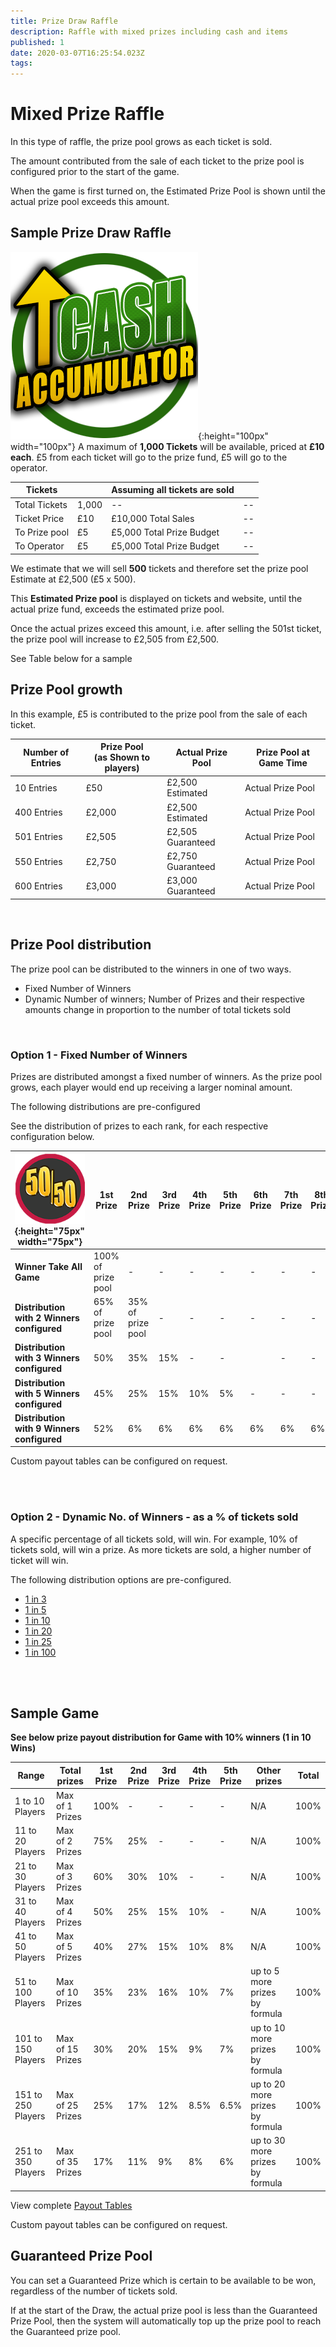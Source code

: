 ```yaml
---
title: Prize Draw Raffle
description: Raffle with mixed prizes including cash and items
published: 1
date: 2020-03-07T16:25:54.023Z
tags: 
---
```



# Mixed Prize Raffle

In this type of raffle, the prize pool grows as each ticket is sold.

The amount contributed from the sale of each ticket to the prize pool is configured prior to the start of the game. 

When the game is first turned on, the Estimated Prize Pool is shown until the actual prize pool exceeds this amount.  

## Sample Prize Draw  Raffle

![cash-accumulator-raffle2.png](/cash-accumulator-raffle2.png){:height="100px" width="100px"}
A maximum of **1,000 Tickets** will be available, priced at **£10 each**. 
£5 from each ticket will go to the prize fund, £5 will go to the operator.

|Tickets | | Assuming all tickets are sold| |
|--| --| --| --| 
|Total Tickets| 1,000 | --| --| 
|Ticket Price| £10 | £10,000 Total Sales | --| 
|To Prize pool| £5 | £5,000 Total Prize Budget| --| 
|To Operator| £5 | £5,000 Total Prize Budget| --| 


We estimate that we will sell **500** tickets and therefore set the prize pool Estimate at £2,500 (£5 x 500).

This **Estimated Prize pool** is displayed on tickets and website, until the actual prize fund, exceeds the estimated prize pool.

Once the actual prizes exceed this amount, i.e. after selling the 501st ticket, the prize pool will increase to £2,505 from £2,500. 

See Table below for a sample

## Prize Pool growth

In this example, £5 is contributed to the prize pool from the sale of each ticket.

| Number of Entries       | Prize Pool <BR>(as Shown to players)  | Actual Prize Pool                             | Prize Pool at Game Time        |                  
|---------------|---------|----------------------------------|-----------------------|
| 10 Entries    | £50 |      £2,500 Estimated              | Actual Prize Pool           |           
| 400 Entries     | £2,000  | £2,500 Estimated                | Actual Prize Pool              |        
| 501 Entries      | £2,505     | £2,505 Guaranteed                        | Actual Prize Pool      |    
| 550 Entries      | £2,750     | £2,750 Guaranteed                        | Actual Prize Pool      |      
| 600 Entries      | £3,000    | £3,000 Guaranteed                        | Actual Prize Pool  |

<BR>

## Prize Pool distribution

The prize pool can be distributed to the winners in one of two ways. 
  
- Fixed Number of Winners
- Dynamic Number of winners; Number of Prizes and their respective amounts change in proportion to the number of total tickets sold

<BR>
  
    
### Option 1 - Fixed Number of Winners
  
Prizes are distributed amongst a fixed number of winners. 
As the prize pool grows, each player would end up receiving a larger nominal amount.
  
The following distributions are pre-configured
   
 See the distribution of prizes to each rank, for each respective configuration below.

| ![50-50small.png](/50-50small.png "Cash Raffle"){:height="75px" width="75px"}   | 1st <BR>Prize | 2nd <BR>Prize| 3rd<BR>Prize |   4th<BR>Prize | 5th<BR>Prize | 6th<BR>Prize | 7th<BR>Prize | 8th<BR>Prize | 9th<BR>Prize |                 
|---------------|---------|---------------|-----------------------|-----------------------|---| ---| ---| ---| ---|
|**Winner Take All Game** | 100%<BR>of prize pool | - | - | -|- |-|- |- |- | 
|**Distribution with 2 Winners configured** | 65%<BR>of prize pool | 35%<BR>of prize pool | - |- | -|-| -| -| -| 
|**Distribution with 3 Winners configured**| 50% | 35% | 15% |- | -|| -| -| -| 
|**Distribution with 5 Winners configured**| 45% | 25% |15%  |10% | 5%|-| -| -| -|
|**Distribution with 9 Winners configured**| 52% | 6% | 6% |6% | 6%|6%| 6%| 6%| 6%| 
 
Custom payout tables can be configured on request.
  

<BR>
 <BR>
   
### Option 2 - Dynamic No. of Winners - as a % of tickets sold
A specific percentage of all tickets sold, will win. For example, 10% of tickets sold, will win a prize.
As more tickets are sold, a higher number of ticket will win.
   
The following distribution options are pre-configured.

- [1 in 3](/en/administration/games/payout-tables/dynamic-1in3)
- [1 in 5](/en/administration/games/payout-tables/dynamic-1in5)
- [1 in 10](/en/administration/games/payout-tables/dynamic-1in10) 
- [1 in 20](/en/administration/games/payout-tables/dynamic-1in20)
- [1 in 25](/en/administration/games/payout-tables/dynamic-1in25)
- [1 in 100](/en/administration/games/payout-tables/dynamic-1in100)

<BR><BR>

 ## Sample Game
 
 **See below prize payout distribution for Game with 10% winners (1 in 10 Wins)**
   
|Range|Total prizes|1st<Br>Prize|2nd<Br>Prize|3rd<Br>Prize|4th<Br>Prize|5th<Br>Prize|Other prizes|Total|
   |--|--|--|--|--|--|--|--|--|
|1 to 10 Players|Max of 1 Prizes|100%|-|-|-|-|N/A|100%|
|11 to 20 Players|Max of 2 Prizes|75%|25%|-|-|-|N/A|100%|
|21 to 30 Players|Max of 3 Prizes|60%|30%|10%|-|-|N/A|100%|
|31 to 40 Players|Max of 4 Prizes|50%|25%|15%|10%|-|N/A|100%|
|41 to 50 Players|Max of 5 Prizes|40%|27%|15%|10%|8%|N/A|100%|
|51 to 100 Players|Max of 10 Prizes|35%|23%|16%|10%|7%|up to 5 more prizes by formula|100%|
|101 to 150 Players|Max of 15 Prizes|30%|20%|15%|9%|7%|up to 10 more prizes by formula|100%|
|151 to 250 Players|Max of 25 Prizes|25%|17%|12%|8.5%|6.5%|up to 20 more prizes by formula|100%|
|251 to 350 Players|Max of 35 Prizes|17%|11%|9%|8%|6%|up to 30 more prizes by formula|100%|

View complete [Payout Tables](https://docs.bonoboplc.com/administration/games/payout-tables) 
   
   
Custom payout tables can be configured on request.
   
## Guaranteed Prize Pool
  
  You can set a Guaranteed Prize which is certain to be available to be won, regardless of the number of tickets sold. 
 
 If at the start of the Draw, the actual prize pool is less than the Guaranteed Prize Pool, then the system will automatically top up the prize pool to reach the Guaranteed prize pool. 
 

   
